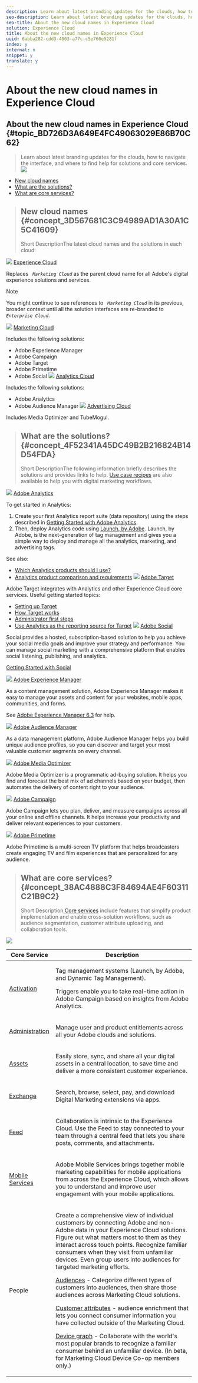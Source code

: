 ```yaml
---
description: Learn about latest branding updates for the clouds, how to navigate the interface, and where to find help for solutions and core services.
seo-description: Learn about latest branding updates for the clouds, how to navigate the interface, and where to find help for solutions and core services.
seo-title: About the new cloud names in Experience Cloud
solution: Experience Cloud
title: About the new cloud names in Experience Cloud
uuid: 6abba282-cdd3-4003-a77c-c5e760e5281f
index: y
internal: n
snippet: y
translate: y
---
```


# About the new cloud names in Experience Cloud

## About the new cloud names in Experience Cloud {#topic_BD726D3A649E4FC49063029E86B70C62}
>Learn about latest branding updates for the clouds, how to navigate the interface, and where to find help for solutions and core services.![](assets/cloud-pulldown.png) 

* [ New cloud names ](solutions-core-services.md#concept_3D567681C3C94989AD1A30A1C5C41609)
* [ What are the solutions? ](solutions-core-services.md#concept_4F52341A45DC49B2B216824B14D54FDA)
* [ What are core services? ](solutions-core-services.md#concept_38AC4888C3F84694AE4F60311C21B9C2)
>## New cloud names {#concept_3D567681C3C94989AD1A30A1C5C41609}
>Short DescriptionThe latest cloud names and the solutions in each cloud: 

![](assets/experience_cloud_appicon_32.png) [ Experience Cloud](http://www.adobe.com/experience-cloud.html?promoid=FZPQZ2HS&mv=other) 

Replaces *` Marketing Cloud`* as the parent cloud name for all Adobe's digital experience solutions and services. 


>[!NOTE]
>
>You might continue to see references to *` Marketing Cloud`* in its previous, broader context until all the solution interfaces are re-branded to *` Enterprise Cloud`*. 



![](assets/marketingcloud_32.png) [ Marketing Cloud](http://www.adobe.com/marketing-cloud.html) 

Includes the following solutions: 

* Adobe Experience Manager
* Adobe Campaign
* Adobe Target
* Adobe Primetime
* Adobe Social
![](assets/analyticscloud_appicon_32.png) [ Analytics Cloud](http://www.adobe.com/data-analytics-cloud.html) 

Includes the following solutions: 

* Adobe Analytics
* Adobe Audience Manager
![](assets/advertisingcloud_appicon_32.png) [ Advertising Cloud](http://www.adobe.com/advertising-cloud.html) 

Includes Media Optimizer and TubeMogul. 
>## What are the solutions? {#concept_4F52341A45DC49B2B216824B14D54FDA}
>Short DescriptionThe following information briefly describes the solutions and provides links to help. [ Use case recipes](https://helpx.adobe.com/marketing-cloud/how-to/use-cases.html) are also available to help you with digital marketing workflows. 

![](assets/mc_analytics_32.png) [ Adobe Analytics](https://marketing.adobe.com/resources/help/en_US/reference/) 

To get started in Analytics: 

1. Create your first Analytics report suite (data repository) using the steps described in [ Getting Started with Adobe Analytics](https://marketing.adobe.com/resources/help/en_US/analytics/getting-started/).
1. Then, deploy Analytics code using [ Launch, by Adobe](https://marketing.adobe.com/resources/help/en_US/experience-cloud/launch/).
Launch, by Adobe, is the next-generation of tag management and gives you a simple way to deploy and manage all the analytics, marketing, and advertising tags. 

See also: 

* [ Which Analytics products should I use?](https://marketing.adobe.com/resources/help/en_US/reference/which_analytics_tool.html)
* [ Analytics product comparison and requirements](https://marketing.adobe.com/resources/help/en_US/reference/analytics-product-comparison.html)
![](assets/mc_target_32.png) [ Adobe Target](https://marketing.adobe.com/resources/help/en_US/target/) 

Adobe Target integrates with Analytics and other Experience Cloud core services. Useful getting started topics: 

* [ Setting up Target](https://marketing.adobe.com/resources/help/en_US/target/ov/c_seting_up_target.html)
* [ How Target works](https://marketing.adobe.com/resources/help/en_US/target/ov/c_how_target_works.html)
* [ Administrator first steps](https://marketing.adobe.com/resources/help/en_US/target/ov/start_target.html)
* [ Use Analytics as the reporting source for Target](https://marketing.adobe.com/resources/help/en_US/target/a4t/a4t.html)
![](assets/mc_social_32.png) [ Adobe Social](https://marketing.adobe.com/resources/help/en_US/social/) 

Social provides a hosted, subscription-based solution to help you achieve your social media goals and improve your strategy and performance. You can manage social marketing with a comprehensive platform that enables social listening, publishing, and analytics. 

[ Getting Started with Social](https://marketing.adobe.com/resources/help/en_US/social/c_gs.html) 

![](assets/mc_experiencemanager_32.png) [ Adobe Experience Manager](https://helpx.adobe.com/support/experience-manager/6-3.html) 

As a content management solution, Adobe Experience Manager makes it easy to manage your assets and content for your websites, mobile apps, communities, and forms. 

See [ Adobe Experience Manager 6.3](https://helpx.adobe.com/support/experience-manager/6-3.html) for help. 

![](assets/mc_audiencemanager_32.png) [ Adobe Audience Manager](https://marketing.adobe.com/resources/help/en_US/aam/) 

As a data management platform, Adobe Audience Manager helps you build unique audience profiles, so you can discover and target your most valuable customer segments on every channel. 

![](assets/mc_optimize_32.png) [ Adobe Media Optimizer](https://marketing.adobe.com/resources/help/en_US/media-optimizer/) 

Adobe Media Optimizer is a programmatic ad-buying solution. It helps you find and forecast the best mix of ad channels based on your budget, then automates the delivery of content right to your audience. 

![](assets/mc_campaign_32.png) [ Adobe Campaign](https://helpx.adobe.com/support/campaign.html) 

Adobe Campaign lets you plan, deliver, and measure campaigns across all your online and offline channels. It helps increase your productivity and deliver relevant experiences to your customers. 

![](assets/primetime_app_32.png) [ Adobe Primetime](http://help.adobe.com/en_US/primetime/) 

Adobe Primetime is a multi-screen TV platform that helps broadcasters create engaging TV and film experiences that are personalized for any audience. 
>## What are core services? {#concept_38AC4888C3F84694AE4F60311C21B9C2}
>Short Description[ Core services](core_services/core_services.md#concept_07ED1D5C64234E77976E6D572E78FB9C) include features that simplify product implementation and enable cross-solution workflows, such as audience segmentation, customer attribute uploading, and collaboration tools. 

![](assets/core-services.png) 

<table id="table_C2FD36BA1E634FFCACF20712691A33BB"> 
 <thead> 
  <tr> 
   <th colname="col1" class="entry"> Core Service </th> 
   <th colname="col2" class="entry"> Description </th> 
  </tr> 
 </thead>
 <tbody> 
  <tr> 
   <td colname="col1"> <a href="activation/activation.md#concept_EE756B6B0A0643DAB8CA3A00E665406C" format="dita" scope="local"> Activation </a> </td> 
   <td colname="col2"> <p>Tag management systems (Launch, by Adobe, and Dynamic Tag Management). </p> <p>Triggers enable you to take real-time action in Adobe Campaign based on insights from Adobe Analytics. </p> </td> 
  </tr> 
  <tr> 
   <td colname="col1"> <p> <a href="admin_getting_started/admin_getting_started.md#topic_3FCB4099640647E3B2411ADBFCE81909" format="dita" scope="local"> Administration</a> </p> </td> 
   <td colname="col2"> <p>Manage user and product entitlements across all your Adobe clouds and solutions. </p> </td> 
  </tr> 
  <tr> 
   <td colname="col1"> <p> <a href="experience-cloud-assets/experience-cloud-assets.md#concept_DDA5224C907D4A4F817D795DA0ED64D0" format="dita" scope="local"> Assets</a> </p> </td> 
   <td colname="col2"> <p> Easily store, sync, and share all your digital assets in a central location, to save time and deliver a more consistent customer experience. </p> </td> 
  </tr> 
  <tr> 
   <td colname="col1"> <p> <a href="exchange.md#concept_E07F16F070544B82B56527A845C41D59" format="dita" scope="local"> Exchange</a> </p> </td> 
   <td colname="col2"> <p>Search, browse, select, pay, and download Digital Marketing extensions via apps. </p> </td> 
  </tr> 
  <tr> 
   <td colname="col1"> <p> <a href="feed.md#concept_9256B8768A294009A777282DD8719213" format="dita" scope="local"> Feed</a> </p> </td> 
   <td colname="col2"> <p>Collaboration is intrinsic to the Experience Cloud. Use the Feed to stay connected to your team through a central feed that lets you share posts, comments, and attachments. </p> </td> 
  </tr> 
  <tr> 
   <td colname="col1"> <p> <a href="https://marketing.adobe.com/resources/help/en_US/mobile/" format="https" scope="external"> Mobile Services</a> </p> </td> 
   <td colname="col2"> <p> Adobe Mobile Services brings together mobile marketing capabilities for mobile applications from across the Experience Cloud, which allows you to understand and improve user engagement with your mobile applications. </p> </td> 
  </tr> 
  <tr> 
   <td colname="col1"> <p>People </p> </td> 
   <td colname="col2"> <p>Create a comprehensive view of individual customers by connecting Adobe and non-Adobe data in your Experience Cloud solutions. Figure out what matters most to them as they interact across touch points. Recognize familiar consumers when they visit from unfamiliar devices. Even group users into audiences for targeted marketing efforts. </p> <p> <a href="audience_library/audience_library.md#concept_3D52E1DED6D04ECC949B514E182C4655" format="dita" scope="local"> Audiences</a> - Categorize different types of customers into audiences, then share those audiences across Marketing Cloud solutions. </p> <p><a href="attributes/attributes.md#concept_ACFEE7C8B8E94875BA0825CDF4913AF1" format="dita" scope="local"> Customer attributes</a> - audience enrichment that lets you connect consumer information you have collected outside of the Marketing Cloud. </p> <p><a href="http://landing.adobe.com/en/na/events/summit/275658-summit-co-op.html" format="http" scope="external"> Device graph</a> - Collaborate with the world's most popular brands to recognize a familiar consumer behind an unfamiliar device. (In beta, for Marketing Cloud Device Co-op members only.) </p> </td> 
  </tr> 
 </tbody> 
</table>

